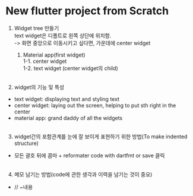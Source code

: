 # New flutter project from Scratch

1. Widget tree 만들기 </br>
   text widget은 디폴트로 왼쪽 상단에 위치함. </br>
   -> 화면 중앙으로 이동시키고 싶다면, 가운데에 center widget </br>
   1. Material app(first widget) </br>
     1-1. center widget  </br>
     1-2. text widget (center widget의 child) </br></br>

2. widget의 기능 및 특성 
* text widget: displaying text and styling text </br>
* center widget: laying out the screen, helping to put sth right in the center </br>
* material app: grand daddy of all the widgets </br></br>

3. widget간의 포함관계를 눈에 잘 보이게 표현하기 위한 방법(To make indented structure) 
* 모든 괄호 뒤에 콤마 + reformater code with dartfmt or save 클릭 </br></br>

4. 메모 남기는 방법(code에 관한 생각과 이력을 남기는 것이 중요)
* // ~내용 